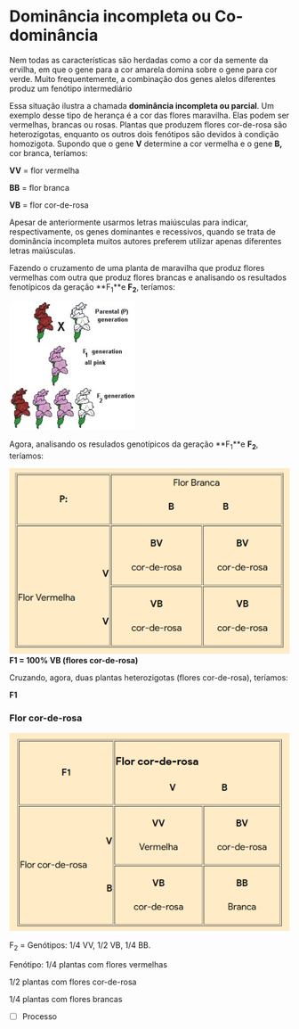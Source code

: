 # Dominância incompleta ou Co-dominância

Nem todas as características são herdadas como a cor da semente da
ervilha, em que o gene para a cor amarela domina sobre o gene para cor
verde. Muito frequentemente, a combinação dos genes alelos diferentes
produz um fenótipo intermediário

Essa situação ilustra a chamada **dominância incompleta ou parcial**. Um
exemplo desse tipo de herança é a cor das flores maravilha. Elas podem
ser vermelhas, brancas ou rosas. Plantas que produzem flores cor-de-rosa
são heterozigotas, enquanto os outros dois fenótipos são devidos à
condição homozigota. Supondo que o gene **V** determine a cor vermelha e
o gene **B,** cor branca, teríamos:

**VV** = flor vermelha

**BB** = flor branca

**VB** = flor cor-de-rosa

Apesar de anteriormente usarmos letras maiúsculas para indicar,
respectivamente, os genes dominantes e recessivos, quando se trata de
dominância incompleta muitos autores preferem utilizar apenas diferentes
letras maiúsculas.

Fazendo o cruzamento de uma planta de maravilha que produz flores
vermelhas com outra que produz flores brancas e analisando os resultados
fenotípicos da geração **F<sub>1</sub>**e **F<sub>2</sub>**, teríamos:

![](Imagens/Pasted%20image%2020201102164119.png)

Agora, analisando os resulados genotípicos da geração **F<sub>1</sub>**e
**F<sub>2</sub>**, teríamos:

![](Imagens/Pasted%20image%2020201001182732.png)
**F1 = 100% VB (flores cor-de-rosa)**

Cruzando, agora, duas plantas heterozigotas (flores cor-de-rosa),
teríamos:

**F1**

### Flor cor-de-rosa

![](Imagens/Pasted%20image%2020201001182807.png)

F<sub>2</sub> = Genótipos: 1/4 VV, 1/2 VB, 1/4 BB.

Fenótipo: 1/4 plantas com flores vermelhas

1/2 plantas com flores cor-de-rosa

1/4 plantas com flores brancas

- [ ] Processo 
